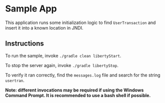 # Sample App

This application runs some initialization logic to find `UserTransaction`
and insert it into a known location in JNDI.

## Instructions

To run the sample, invoke `./gradle clean libertyStart`.

To stop the server again, invoke `./gradle libertyStop`.

To verify it ran correctly, find the `messages.log` file and search for the string `usertran`.

**Note: different invocations may be required if using the Windows Command Prompt. It is recommended to use a bash shell if possible.**
